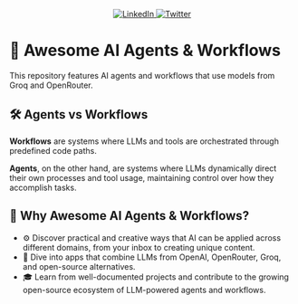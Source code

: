 <p align="center">
  <a href="https://www.linkedin.com/in/jondoescoding/">
    <img src="https://img.shields.io/badge/-Follow%20jondoescoding-blue?logo=linkedin&style=flat-square" alt="LinkedIn">
  </a>
  <a href="https://twitter.com/jondoescoding">
    <img src="https://img.shields.io/twitter/follow/jondoescoding" alt="Twitter">
  </a>
</p>

# 🌟 Awesome AI Agents & Workflows

This repository features AI agents and workflows that use models from Groq and OpenRouter.

## 🛠 Agents vs Workflows

**Workflows** are systems where LLMs and tools are orchestrated through predefined code paths.

**Agents**, on the other hand, are systems where LLMs dynamically direct their own processes and tool usage, maintaining control over how they accomplish tasks.

## 🤔 Why Awesome AI Agents & Workflows?

- ⚙ Discover practical and creative ways that AI can be applied across different domains, from your inbox to creating unique content.
- 🥽 Dive into apps that combine LLMs from OpenAI, OpenRouter, Groq, and open-source alternatives.
- 🎓 Learn from well-documented projects and contribute to the growing open-source ecosystem of LLM-powered agents and workflows.
